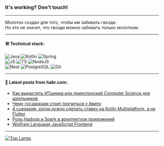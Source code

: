 ### It's working? Don't touch!

---
Молоток создан для того, чтобы им забивать гвозди. <br>
Но это не значит, что гвозди можно забивать только молотком.

---

#### 🛠️ Technical stack:

![Java](https://img.shields.io/badge/Java-informational?logo=Oracle&style=flat&logoColor=white&color=FF4500)
![Kotlin](https://img.shields.io/badge/Kotlin-informational?logo=Kotlin&style=flat&logoColor=white&color=774D97)
![Spring](https://img.shields.io/badge/SpringBoot-informational?logo=SpringBoot&style=flat&logoColor=white&color=6DB33F) <br>
![JS](https://img.shields.io/badge/JS-informational?logo=javaScript&style=flat&logoColor=black&color=F7Df1E)
![TS](https://img.shields.io/badge/TypeScript-informational?logo=typeScript&style=flat&logoColor=black&color=0667A8)
![NodeJS](https://img.shields.io/badge/NodeJS-informational?logo=node.js&style=flat&logoColor=white&color=70A760) <br>
![Nest](https://img.shields.io/badge/NestJS-informational?logo=NestJS&style=flat&logoColor=white&color=E0234E)
![PostgreSQL](https://img.shields.io/badge/PostgreSQL-informational?logo=PostgreSQL&style=flat&logoColor=white&color=DAA520)
![Git](https://img.shields.io/badge/Git-informational?logo=git&style=flat&logoColor=white&color=778899)

___

#### 💬 Latest posts from habr.com:

<!-- BLOG-POST-LIST:START -->
- [Как вырастить ИТшника или принстонский Computer Science для школьников](https://habr.com/ru/articles/767252/?utm_source=habrahabr&utm_medium=rss&utm_campaign=767252)
- [Чему госзаказам стоит поучиться у Авито](https://habr.com/ru/articles/767238/?utm_source=habrahabr&utm_medium=rss&utm_campaign=767238)
- [4 сценария, когда нужно сделать ставку на Kotlin Multiplatform, а не Flutter](https://habr.com/ru/companies/kts/articles/767224/?utm_source=habrahabr&utm_medium=rss&utm_campaign=767224)
- [Роль Hadoop и Spark в архитектуре приложений](https://habr.com/ru/companies/otus/articles/767118/?utm_source=habrahabr&utm_medium=rss&utm_campaign=767118)
- [Wolfram Language JavaScript Frontend](https://habr.com/ru/articles/766360/?utm_source=habrahabr&utm_medium=rss&utm_campaign=766360)
<!-- BLOG-POST-LIST:END -->

---
[![Top Langs](https://github-readme-stats-git-master-advtsetting-gmailcom.vercel.app/api/top-langs/?username=zloylis&langs_count=10&hide_title=false&title_color=e6edf3&size_weight=0.5&count_weight=0.5&layout=compact&hide_border=true&theme=dracula)](https://github.com/zloylis)

<!-- ![GitHub stats](https://github-readme-stats-git-master-advtsetting-gmailcom.vercel.app/api?username=zloylis&show_icons=true&hide_border=true&theme=dracula&hide_title=true&include_all_commits=true&count_private=true&hide=contribs&hide_rank=true) -->
